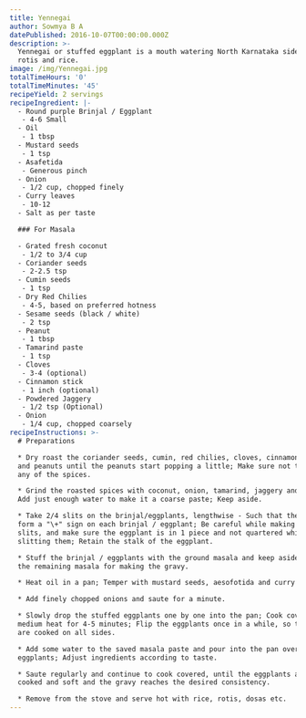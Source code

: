 ```yaml
---
title: Yennegai
author: Sowmya B A
datePublished: 2016-10-07T00:00:00.000Z
description: >-
  Yennegai or stuffed eggplant is a mouth watering North Karnataka side dish for
  rotis and rice.
image: /img/Yennegai.jpg
totalTimeHours: '0'
totalTimeMinutes: '45'
recipeYield: 2 servings
recipeIngredient: |-
  - Round purple Brinjal / Eggplant
   - 4-6 Small
  - Oil
   - 1 tbsp
  - Mustard seeds
   - 1 tsp
  - Asafetida
   - Generous pinch
  - Onion
   - 1/2 cup, chopped finely
  - Curry leaves
   - 10-12
  - Salt as per taste

  ### For Masala

  - Grated fresh coconut
   - 1/2 to 3/4 cup
  - Coriander seeds
   - 2-2.5 tsp
  - Cumin seeds
   - 1 tsp
  - Dry Red Chilies
   - 4-5, based on preferred hotness
  - Sesame seeds (black / white)
   - 2 tsp
  - Peanut
   - 1 tbsp
  - Tamarind paste
   - 1 tsp
  - Cloves
   - 3-4 (optional)
  - Cinnamon stick
   - 1 inch (optional)
  - Powdered Jaggery
   - 1/2 tsp (Optional)
  - Onion 
   - 1/4 cup, chopped coarsely
recipeInstructions: >-
  # Preparations

  * Dry roast the coriander seeds, cumin, red chilies, cloves, cinnamon, sesame
  and peanuts until the peanuts start popping a little; Make sure not to burn
  any of the spices.

  * Grind the roasted spices with coconut, onion, tamarind, jaggery and salt;
  Add just enough water to make it a coarse paste; Keep aside.

  * Take 2/4 slits on the brinjal/eggplants, lengthwise - Such that the slits
  form a "\+" sign on each brinjal / eggplant; Be careful while making the
  slits, and make sure the eggplant is in 1 piece and not quartered while
  slitting them; Retain the stalk of the eggplant.

  * Stuff the brinjal / eggplants with the ground masala and keep aside; Save
  the remaining masala for making the gravy.

  * Heat oil in a pan; Temper with mustard seeds, aesofotida and curry leaves.

  * Add finely chopped onions and saute for a minute.

  * Slowly drop the stuffed eggplants one by one into the pan; Cook covered on
  medium heat for 4-5 minutes; Flip the eggplants once in a while, so that they
  are cooked on all sides.

  * Add some water to the saved masala paste and pour into the pan over the
  eggplants; Adjust ingredients according to taste.

  * Saute regularly and continue to cook covered, until the eggplants are well
  cooked and soft and the gravy reaches the desired consistency.

  * Remove from the stove and serve hot with rice, rotis, dosas etc.
---
```










